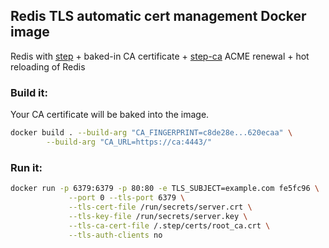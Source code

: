 ## Redis TLS automatic cert management Docker image

Redis with [step](https://github.com/smallstep/cli) + baked-in CA certificate + [step-ca](https://github.com/smallstep/certificates) ACME renewal + hot reloading of Redis

### Build it:

Your CA certificate will be baked into the image.

```bash
docker build . --build-arg "CA_FINGERPRINT=c8de28e...620ecaa" \
        --build-arg "CA_URL=https://ca:4443/"
```

### Run it:

```bash
docker run -p 6379:6379 -p 80:80 -e TLS_SUBJECT=example.com fe5fc96 \
             --port 0 --tls-port 6379 \
             --tls-cert-file /run/secrets/server.crt \
             --tls-key-file /run/secrets/server.key \
             --tls-ca-cert-file /.step/certs/root_ca.crt \
             --tls-auth-clients no
```

